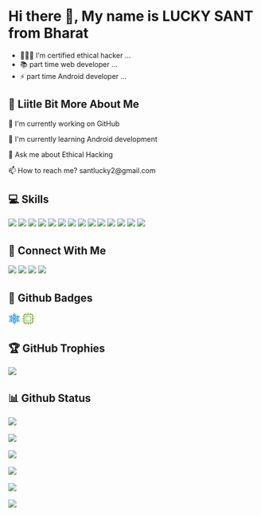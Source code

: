 # Hi there 👋, My name is LUCKY SANT from Bharat

- 👨🏻‍💻 I’m certified ethical hacker ...
- 📚 part time web developer ...
- ⚡ part time Android developer ...


## 💫 Liitle Bit More About Me
<p>🔭 I'm currently working on GitHub</p>
<p>🌱 I'm currently learning Android development</p>
<p>💬 Ask me about Ethical Hacking</p>
<p>📫 How to reach me? santlucky2@gmail.com</p>

## 💻 Skills
<p>
<img src="https://img.shields.io/badge/java-%23ED8B00.svg?style=for-the-badge&logo=java&logoColor=white" style="margin-bottom: 4px;" height="30px">
<img src="https://img.shields.io/badge/c-%2300599C.svg?style=for-the-badge&logo=c&logoColor=white" style="margin-bottom: 4px;" height="30px">
<img src="https://img.shields.io/badge/python-3670A0?style=for-the-badge&logo=python&logoColor=ffdd54" style="margin-bottom: 4px;" height="30px">
<img src="https://img.shields.io/badge/javascript-%23323330.svg?style=for-the-badge&logo=javascript&logoColor=%23F7DF1E" style="margin-bottom: 4px;" height="30px">
<img src="https://img.shields.io/badge/swift-F54A2A?style=for-the-badge&logo=swift&logoColor=white" style="margin-bottom: 4px;" height="30px">
<img src="https://img.shields.io/badge/go-%2300ADD8.svg?style=for-the-badge&logo=go&logoColor=white" style="margin-bottom: 4px;" height="30px">
<img src="https://img.shields.io/badge/php-%23777BB4.svg?style=for-the-badge&logo=php&logoColor=white" style="margin-bottom: 4px;" height="30px">
<img src="https://img.shields.io/badge/Android-3DDC84?style=for-the-badge&logo=android&logoColor=white" style="margin-bottom: 4px;" height="30px">
<img src="https://img.shields.io/badge/html5-%23E34F26.svg?style=for-the-badge&logo=html5&logoColor=white" style="margin-bottom: 4px;" height="30px">
<img src="https://img.shields.io/badge/css3-%231572B6.svg?style=for-the-badge&logo=css3&logoColor=white" style="margin-bottom: 4px;" height="30px">
<img src="https://img.shields.io/badge/react-%2320232a.svg?style=for-the-badge&logo=react&logoColor=%2361DAFB" style="margin-bottom: 4px;" height="30px">
<img src="https://img.shields.io/badge/node.js-6DA55F?style=for-the-badge&logo=node.js&logoColor=white" style="margin-bottom: 4px;" height="30px">
<img src="https://img.shields.io/badge/git-%23F05033.svg?style=for-the-badge&logo=git&logoColor=white" style="margin-bottom: 4px;" height="30px">
<img src="https://img.shields.io/badge/Linux-FCC624?style=for-the-badge&logo=linux&logoColor=black" style="margin-bottom: 4px;" height="30px">
</p>

## 👥 Connect With Me
<p>
<a href="https://linkedin.com/in/Lucky_sant2"><img src="https://img.shields.io/badge/linkedin-%230077B5.svg?style=for-the-badge&logo=linkedin&logoColor=white" style="margin-bottom: 4px;" height="30px" target="_blank"></a>
<a href="https://twitter.com/yash_sant5"><img src="https://img.shields.io/badge/Twitter-%231DA1F2.svg?style=for-the-badge&logo=Twitter&logoColor=white" style="margin-bottom: 4px;" height="30px" target="_blank"></a>
<a href="https://www.instagram.com/mr_lucky_sant"><img src="https://img.shields.io/badge/Instagram-%23E4405F.svg?style=for-the-badge&logo=Instagram&logoColor=white" style="margin-bottom: 4px;" height="30px" target="_blank"></a>
<a href="https://www.youtube.com/c/mr_yash_sant"><img src="https://img.shields.io/badge/YouTube-%23FF0000.svg?style=for-the-badge&logo=YouTube&logoColor=white" style="margin-bottom: 4px;" height="30px" target="_blank"></a>
</p>

## 🌟 Github Badges
<p>
<img src="https://raw.githubusercontent.com/acervenky/animated-github-badges/master/assets/acbadge.gif" height="24px">
<img src="https://raw.githubusercontent.com/acervenky/animated-github-badges/master/assets/devbadge.gif" height="24px">
</p>

## 🏆 GitHub Trophies

<p><img src="https://github-profile-trophy.vercel.app/?username=hackinglucky">
</p>

## 📊 Github Status

<p><img src="https://activity-graph.herokuapp.com/graph?username=hackinglucky"><p>

<p><img src="https://github-readme-stats.vercel.app/api?username=hackinglucky%20&show_icons=true"><p>

<p><img src="https://github-readme-stats.vercel.app/api/top-langs/?username=hackinglucky%20&layout=compact"><p>

<p><img src="https://metrics.lecoq.io/hackinglucky"><p>

<p><img src="https://github-readme-streak-stats.herokuapp.com/?user=hackinglucky"><p>

<p><img src="https://visitcount.itsvg.in/api?id=hackinglucky%20&label=Profile%20Views&color=12&icon=5&pretty=true"><p>
